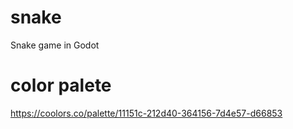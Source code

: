 # snake
Snake game in Godot


# color palete
https://coolors.co/palette/11151c-212d40-364156-7d4e57-d66853
